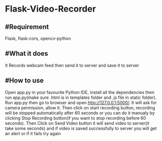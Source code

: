 # Flask-Video-Recorder
## #Requirement
Flask, 
flask-cors,
opencv-python

## #What it does 
It Records webcam feed then send it to server and save it to server

## #How to use
Open app.py in your favourite Python IDE, install all the dependencies then run app.py(make sure .html is in templates folder and .js file in static folder). Run app.py then go to browser and open http://127.0.0.1:5000/. It will ask for camera permission, allow it. Then click on start recording button, recording will be stopped automatically after 60 seconds or you can do it manualy by clicking Stop Recording button(if you want to stop recording before 60 seconds). Then Click on Send Video button it will send video to server(it take some seconds) and if video is saved successfully to server you will get an alert or if it fails try again
